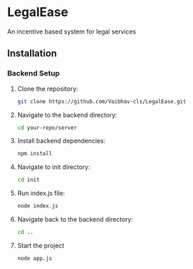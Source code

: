 # LegalEase
An incentive based system for legal services

## Installation

### Backend Setup
1. Clone the repository:
   ```bash
   git clone https://github.com/Vaibhav-cls/LegalEase.git
2. Navigate to the backend directory:
   ```bash
   cd your-repo/server
3. Install backend dependencies:
   ```bash
   npm install
4. Navigate to init directory:
   ```bash
   cd init
5. Run index.js file:
   ```bash
   node index.js
6. Navigate back to the backend directory:
   ```bash
   cd ..
7. Start the project
   ```bash
   node app.js
